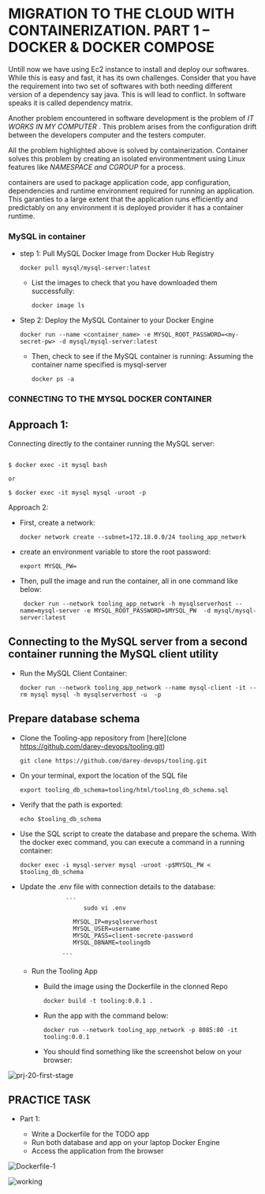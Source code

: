 
# MIGRATION TO THE СLOUD WITH CONTAINERIZATION. PART 1 – DOCKER &AMP; DOCKER COMPOSE

Untill now we have using Ec2 instance to install and deploy our softwares. While this is easy and fast, it has its own challenges. Consider that you have the requirement into two set of softwares with both needing different version of a dependency say java. This is will lead to conflict. In software speaks it is called dependency matrix.

Another problem encountered in software development is the problem of *IT WORKS IN MY COMPUTER* . This problem arises from the configuration drift between the developers computer and the testers computer.


All the problem highlighted above is solved by containerization. Container solves this problem by creating an isolated environmentment using Linux features like *NAMESPACE and CGROUP* for a process. 

containers are used to package application code, app configuration, dependencies and runtime environment required for running an application. This garanties to a large extent that the application runs efficiently and predictably on any environment it is deployed provider it has a container runtime.

### MySQL in container

- step 1: Pull MySQL Docker Image from Docker Hub Registry
  
  `docker pull mysql/mysql-server:latest`
  
   - List the images to check that you have downloaded them successfully:

     `docker image ls`
  
- Step 2: Deploy the MySQL Container to your Docker Engine

  ```
  docker run --name <container_name> -e MYSQL_ROOT_PASSWORD=<my-secret-pw> -d mysql/mysql-server:latest
  ```
  
   - Then, check to see if the MySQL container is running: Assuming the container name specified is mysql-server 

     `docker ps -a`
     
 ### CONNECTING TO THE MYSQL DOCKER CONTAINER
 
 ## Approach 1:
 
 Connecting directly to the container running the MySQL server:
 
 ```
 
 $ docker exec -it mysql bash

or

$ docker exec -it mysql mysql -uroot -p
```

Approach 2:

 - First, create a network:

   `docker network create --subnet=172.18.0.0/24 tooling_app_network`
   
 - create an environment variable to store the root password:

   `export MYSQL_PW=`
   
 - Then, pull the image and run the container, all in one command like below:

   ` docker run --network tooling_app_network -h mysqlserverhost --name=mysql-server -e MYSQL_ROOT_PASSWORD=$MYSQL_PW  -d mysql/mysql-server:latest`
   
## Connecting to the MySQL server from a second container running the MySQL client utility


   - Run the MySQL Client Container:

     `docker run --network tooling_app_network --name mysql-client -it --rm mysql mysql -h mysqlserverhost -u  -p`
     
     
## Prepare database schema


   - Clone the Tooling-app repository from [here](clone https://github.com/darey-devops/tooling.git)

     `git clone https://github.com/darey-devops/tooling.git`
     
   - On your terminal, export the location of the SQL file

     `export tooling_db_schema=tooling/html/tooling_db_schema.sql`
     
   - Verify that the path is exported:

     `echo $tooling_db_schema`
     
   - Use the SQL script to create the database and prepare the schema. With the docker exec command, you can execute a command in a running container:

     `docker exec -i mysql-server mysql -uroot -p$MYSQL_PW < $tooling_db_schema `
     
   - Update the .env file with connection details to the database:

                      ```
                           sudo vi .env

                        MYSQL_IP=mysqlserverhost
                        MYSQL_USER=username
                        MYSQL_PASS=client-secrete-password
                        MYSQL_DBNAME=toolingdb
     
                     ```
                     
      - Run the Tooling App

        - Build the image using the Dockerfile in the clonned Repo
          
          `docker build -t tooling:0.0.1 .`
          
        - Run the app with the command below: 

          `docker run --network tooling_app_network -p 8085:80 -it tooling:0.0.1`
          
        - You should find something like the screenshot below on your browser:
          
      
![prj-20-first-stage](https://user-images.githubusercontent.com/52359007/175974065-c6cf7f78-ef3e-41b3-ac93-a7d4693e00fd.PNG)


## PRACTICE TASK

 - Part 1:

   - Write a Dockerfile for the TODO app
   - Run both database and app on your laptop Docker Engine
   - Access the application from the browser



  ![Dockerfile-1](https://user-images.githubusercontent.com/52359007/175976875-a4034ec0-1edc-4fbb-96ec-6a0556c73339.PNG)
  
  
  

  ![working](https://user-images.githubusercontent.com/52359007/175977116-79d3ce3b-b852-463e-8ad4-53d21c423cc3.PNG)

